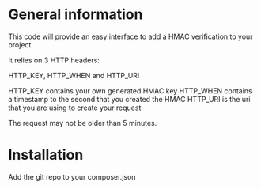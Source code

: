 General information
==========

This code will provide an easy interface to add a HMAC verification to your project

It relies on 3 HTTP headers:

HTTP_KEY, HTTP_WHEN and HTTP_URI

HTTP_KEY contains your own generated HMAC key
HTTP_WHEN contains a timestamp to the second that you created the HMAC
HTTP_URI is the uri that you are using to create your request

The request may not be older than 5 minutes.

Installation
==========

Add the git repo to your composer.json
